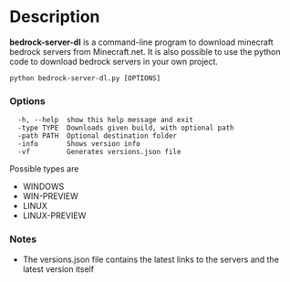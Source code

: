 # Description
**bedrock-server-dl** is a command-line program to download minecraft bedrock servers from Minecraft.net. It is also possible to use the python code to download bedrock servers in your own project.

``python bedrock-server-dl.py [OPTIONS]``
### Options
```
  -h, --help  show this help message and exit
  -type TYPE  Downloads given build, with optional path
  -path PATH  Optional destination folder
  -info       Shows version info
  -vf         Generates versions.json file
```
Possible types are
- WINDOWS
- WIN-PREVIEW
- LINUX
- LINUX-PREVIEW

### Notes
- The versions.json file contains the latest links to the servers and the latest version itself